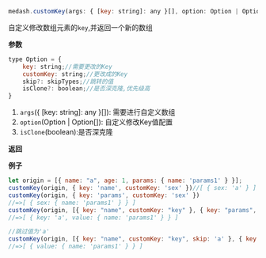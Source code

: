 ```js
medash.customKey(args: { [key: string]: any }[], option: Option | Option[], isClone: boolean = false): any[]
```
自定义修改数组元素的`key`,并返回一个新的数组

**参数**    
```js
type Option = {
    key: string;//需要更改的Key
    customKey: string;//更改成的Key
    skip?: skipTypes;//跳转的值
    isClone?: boolean;//是否深克隆,优先级高
}
```

1. `args`({ [key: string]: any }[]): 需要进行自定义数组
2. `option`(Option | Option[]): 自定义修改Key值配置 
3. `isClone`(boolean):是否深克隆
  
**返回**        
  
**例子**  

```js
let origin = [{ name: "a", age: 1, params: { name: 'params1' } }];
customKey(origin, { key: 'name', customKey: 'sex' })//[ { sex: 'a' } ]
customKey(origin, { key: 'params', customKey: 'sex' })
//=>[ { sex: { name: 'params1' } } ]
customKey(origin, [{ key: "name", customKey: "key" }, { key: "params", customKey: "value" }])
//=>[ { key: 'a', value: { name: 'params1' } } ]

//跳过值为'a'
customKey(origin, [{ key: "name", customKey: "key", skip: 'a' }, { key: "params", customKey: "value" }])
//=>[ { value: { name: 'params1' } } ]
```
